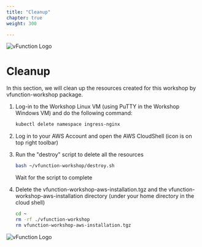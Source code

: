 ```yaml
---
title: "Cleanup"
chapter: true
weight: 300

---
```

![vFunction Logo](/images/vFunction.png)

# Cleanup

In this section, we will clean up the resources created for this workshop by vfunction-workshop package.

1. Log-in to the Workshop Linux VM (using PuTTY in the Workshop Windows VM) and do the following command:

    ```bash
    kubectl delete namespace ingress-nginx
    ```

2. Log in to your AWS Account and open the AWS CloudShell (icon is on top right toolbar)

3. Run the "destroy" script to delete all the resources

    ```bash
    bash ~/vfunction-workshop/destroy.sh
    ```

    Wait for the script to complete

4. Delete the vfunction-workshop-aws-installation.tgz and the vfunction-workshop-aws-installation directory (under your home directory in the cloud shell)

    ```bash
    cd ~
    rm -rf ./vfunction-workshop
    rm vfunction-workshop-aws-installation.tgz
    ```

![vFunction Logo](/images/vFunction.png)
